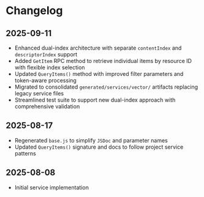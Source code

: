# Changelog

## 2025-09-11

- Enhanced dual-index architecture with separate `contentIndex` and
  `descriptorIndex` support
- Added `GetItem` RPC method to retrieve individual items by resource ID with
  flexible index selection
- Updated `QueryItems()` method with improved filter parameters and token-aware
  processing
- Migrated to consolidated `generated/services/vector/` artifacts replacing
  legacy service files
- Streamlined test suite to support new dual-index approach with comprehensive
  validation

## 2025-08-17

- Regenerated `base.js` to simplify `JSDoc` and parameter names
- Updated `QueryItems()` signature and docs to follow project service patterns

## 2025-08-08

- Initial service implementation
